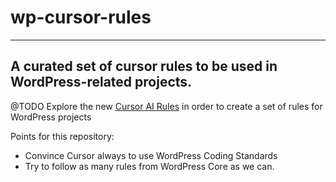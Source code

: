 # wp-cursor-rules
----------------------------
A curated set of cursor rules to be used in WordPress-related projects.
----------------------------

@TODO Explore the new [Cursor AI Rules](https://docs.cursor.com/context/rules-for-ai) in order to create a set of rules for WordPress projects

Points for this repository:

- Convince Cursor always to use WordPress Coding Standards
- Try to follow as many rules from WordPress Core as we can.
